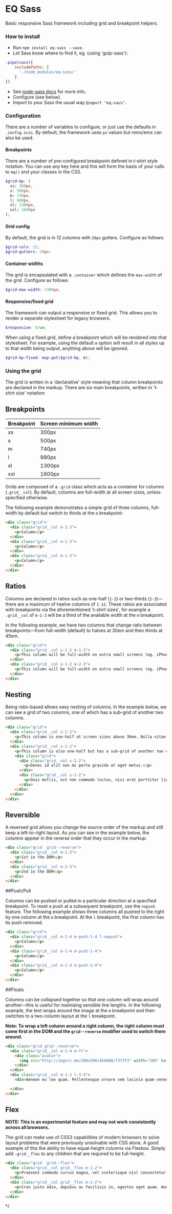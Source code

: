 # EQ Sass

Basic responsive Sass framework including grid and breakpoint helpers.

### How to install

- Run `npm install eq-sass --save`.
- Let Sass know where to find it, eg. (using 'gulp-sass'):
```js
.pipe(sass({
    includePaths: [
      './node_modules/eq-sass/'
    }
})
```
- See [node-sass docs](https://github.com/sass/node-sass#includepaths) for more info.
- Configure (see below).
- Import to your Sass the usual way `@import "eq-sass"`.

### Configuration

There are a number of variables to configure, or just use the defaults in `_config.scss`. By default, the framework uses `px` values but rems/ems can also be used.

#### Breakpoints

There are a number of pre-configured breakpoint defined in t-shirt style notation. You can use any key here and this will form the basis of your calls to `mq()` and your classes in the CSS.

```scss
$grid-bp: (
  xs: 300px,
  s: 500px,
  m: 740px,
  l: 980px,
  xl: 1300px,
  xxl: 1600px
);
```

#### Grid config

By default, the grid is in 12 columns with `20px` gutters. Configure as follows:

```scss
$grid-cols: 12;
$grid-gutters: 20px;
```

#### Container widths

The grid is encapsulated with a `.container` which defines the `max-width` of the grid. Configure as follows:

```scss
$grid-max-width: 1300px;
```

#### Responsive/fixed grid

The framework can output a responsive or fixed grid. This allows you to render a separate stylesheet for legacy browsers.

```scss
$responsive: true;
```

When using a fixed grid, define a breakpoint which will be rendered into that stylesheet. For example, using the default `m` option will result in all styles up to that width being output, anything above will be ignored.

```scss
$grid-bp-fixed: map-get($grid-bp, m);
```

### Using the grid

The grid is written in a 'declarative' style meaning that column breakpoints are declared in the markup. There are six main breakpoints, written in 't-shirt size' notation:

## Breakpoints

Breakpoint | Screen minimum width
-----------|----------------------
xs         | 300px
s          | 500px
m          | 740px
l          | 980px
xl         | 1300px
xxl        | 1600px

Grids are composed of a `.grid` class which acts as a container for columns (`.grid__col`). By default, columns are full-width at all screen sizes, unless specified otherwise.

The following example demonstrates a simple grid of three columns, full-width by default but switch to thirds at the `m` breakpoint:

```html
<div class="grid">
  <div class="grid__col m-1-3">
    <p>Column</p>
  </div>
  <div class="grid__col m-1-3">
    <p>Column</p>
  </div>
  <div class="grid__col m-1-3">
    <p>Column</p>
  </div>
</div>
```

## Ratios

Columns are declared in ratios such as one-half (`1-2`) or two-thirds (`2-3`)—there are a maximum of twelve columns of `1-12`. These ratios are associated with breakpoints via the aforementioned 't-shirt sizes', for example a `.grid__col` of `m-1-3` will be a third of the available width at the `m` breakpoint.

In the following example, we have two columns that change ratio between breakpoints—from full-width (default) to halves at 30em and then thirds at 45em.

```html
<div class="grid">
  <div class="grid__col s-1-2 m-1-3">
    <p>This column will be full-width on extra small screens (eg. iPhone) to two columns on small screens (eg. small tablets) to a third on medium screens and above.</p>
  </div>
  <div class="grid__col s-1-2 m-2-3">
    <p>This column will be full-width on extra small screens (eg. iPhone) to two columns on small screens (eg. small tablets) to two-thirds on medium screens and above.</p>
  </div>
</div>
```

## Nesting

Being ratio-based allows easy nesting of columns. In the example below, we can see a grid of two columns, one of which has a sub-grid of another two columns.

```html
<div class="grid">
  <div class="grid__col s-1-2">
    <p>This column is one-half at screen sizes above 30em. Nulla vitae elit libero, a pharetra augue. Maecenas sed diam eget risus varius blandit sit amet non magna. Donec sed odio dui.</p>
  </div>
  <div class="grid__col s-1-2">
    <p>This column is also one-half but has a sub-grid of another two columns of half-width.</p>
    <div class="grid">
      <div class="grid__col s-1-2">
        <p>Donec id elit non mi porta gravida at eget metus.</p>
      </div>
      <div class="grid__col s-1-2">
        <p>Duis mollis, est non commodo luctus, nisi erat porttitor ligula, eget lacinia odio sem nec elit.</p>
      </div>
    </div>
  </div>
</div>
```
## Reversible

A reversed grid allows you change the source order of the markup and still keep a left-to-right layout. As you can see in the example below, the columns appear in the reverse order that they occur in the markup:

```html
<div class="grid  grid--reverse">
  <div class="grid__col m-1-3">
    <p>1st in the DOM</p>
  </div>
  <div class="grid__col m-2-3">
    <p>2nd in the DOM</p>
  </div>
</div>
```

##Push/Pull

Columns can be pushed or pulled in a particular direction at a specified breakpoint. To reset a push at a subsequent breakpoint, use the `nopush` feature. The following example shows three columns all pushed to the right by one column at the `m` breakpoint. At the `l` breakpoint, the first column has its push removed.

```html
<div class="grid">
  <div class="grid__col m-1-4 m-push-1-4 l-nopush">
    <p>Column</p>
  </div>
  <div class="grid__col m-1-4 m-push-1-4">
    <p>Column</p>
  </div>
  <div class="grid__col m-1-4 m-push-1-4">
    <p>Column</p>
  </div>
</div>
```

##Floats

Columns can be collapsed together so that one column will wrap around another—this is useful for maintaing sensible line lengths. In the following example, the text wraps around the image at the `m` breakpoint and then switches to a two-column layout at the `l` breakpoint.

__Note: To wrap a left column around a right column, the right column must come first in the DOM and the `grid--reverse` modifier used to switch them around.__

```html
<div class="grid grid--reverse">
  <div class="grid__col m-1-4 m-fr">
    <div class="avatar">
      <img src="http://imgsrc.me/200x200/4EA6B8/f3f3f3" width="200" height="200" class="avatar__img">
    </div>
  </div>
  <div class="grid__col m-1-1 l-3-4">
    <div>Aenean eu leo quam. Pellentesque ornare sem lacinia quam venenatis vestibulum. Vestibulum id ligula porta felis euismod semper. Sed posuere consectetur est at lobortis. Vivamus sagittis lacus vel augue laoreet rutrum faucibus dolor auctor. Nullam quis risus eget urna mollis ornare vel eu leo. Praesent commodo cursus magna, vel scelerisque nisl consectetur et. Integer posuere erat a ante venenatis dapibus posuere velit aliquet. Vivamus sagittis lacus vel augue laoreet rutrum faucibus dolor auctor. Aenean eu leo quam. Pellentesque ornare sem lacinia quam venenatis vestibulum. Maecenas faucibus mollis interdum. Nullam quis risus eget urna mollis ornare vel eu leo. Etiam porta sem malesuada magna mollis euismod. Cras justo odio, dapibus ac facilisis in, egestas eget quam. Vivamus sagittis lacus vel augue laoreet rutrum faucibus dolor auctor. Nulla vitae elit libero, a pharetra augue. Curabitur blandit tempus porttitor.</div>

  </div>
</div>
```

## Flex

__NOTE: This is an experimental feature and may not work consistently across all browsers.__

The grid can make use of CSS3 capabilities of modern browsers to solve layout problems that were previously unsolvable with CSS alone. A good example of this the ability to have equal-height columns via Flexbox. Simply add `.grid__flex` to any children that are required to be full-height.

```html
<div class="grid  grid--flex">
  <div class="grid__col grid__flex m-1-2">
    <p>Praesent commodo cursus magna, vel scelerisque nisl consectetur et.</p>
  </div>
  <div class="grid__col grid__flex m-1-2">
    <p>Cras justo odio, dapibus ac facilisis in, egestas eget quam. Aenean lacinia bibendum nulla sed consectetur. Donec ullamcorper nulla non metus auctor fringilla. Curabitur blandit tempus porttitor. Maecenas faucibus mollis interdum.</p>
  </div>
</div>
```

*/
